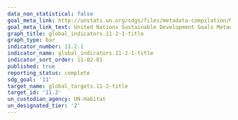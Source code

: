 ```yaml
---
data_non_statistical: false
goal_meta_link: http://unstats.un.org/sdgs/files/metadata-compilation/Metadata-Goal-11.pdf
goal_meta_link_text: United Nations Sustainable Development Goals Metadata (pdf 2066kB)
graph_title: global_indicators.11-2-1-title
graph_type: bar
indicator_number: 11.2.1
indicator_name: global_indicators.11-2-1-title
indicator_sort_order: 11-02-01
published: true
reporting_status: complete
sdg_goal: '11'
target_name: global_targets.11-2-title
target_id: '11.2'
un_custodian_agency: UN-Habitat
un_designated_tier: '2'
---
```

